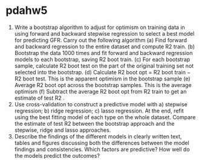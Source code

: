 # pdahw5

1. Write a bootstrap algorithm to adjust for optimism on training data in using forward
and backward stepwise regression to select a best model for predicting GFR. Carry
out the following algorithm
(a) Find forward and backward regression to the entire dataset and compute R2
train.
(b) Bootstrap the data 1000 times and fit forward and backward regression models
to each bootstrap, saving R2
boot train.
(c) For each bootstrap sample, calculate R2
boot test on the part of the original training
set not selected into the bootstrap.
(d) Calculate R2
boot opt = R2
boot train − R2
boot test. This is the apparent optimism in
the bootstrap sample
(e) Average R2
boot opt across the bootstrap samples. This is the average optimism
(f) Subtract the average R2
boot opt from R2
train to get an estimate of test R2
.
2. Use cross-validation to construct a predictive model with a) stepwise regression; b)
ridge regression; c) lasso regression. At the end, refit using the best fitting model
of each type on the whole dataset. Compare the estimate of test R2 between the
bootstrap approach and the stepwise, ridge and lasso approaches.
3. Describe the findings of the different models in clearly written text, tables and figures
discussing both the differences between the model findings and consistencies. Which
factors are predictive? How well do the models predict the outcomes?

